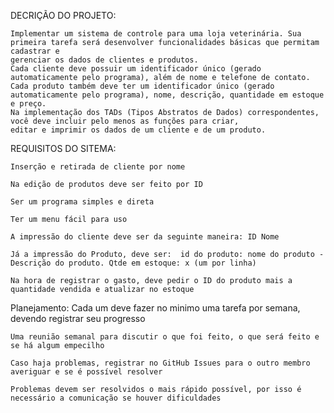 DECRIÇÃO DO PROJETO:

    Implementar um sistema de controle para uma loja veterinária. Sua primeira tarefa será desenvolver funcionalidades básicas que permitam cadastrar e
    gerenciar os dados de clientes e produtos.
    Cada cliente deve possuir um identificador único (gerado automaticamente pelo programa), além de nome e telefone de contato.
    Cada produto também deve ter um identificador único (gerado automaticamente pelo programa), nome, descrição, quantidade em estoque e preço.
    Na implementação dos TADs (Tipos Abstratos de Dados) correspondentes, você deve incluir pelo menos as funções para criar, 
    editar e imprimir os dados de um cliente e de um produto.




REQUISITOS DO SITEMA:

    Inserção e retirada de cliente por nome
    
    Na edição de produtos deve ser feito por ID
    
    Ser um programa simples e direta
    
    Ter um menu fácil para uso
    
    A impressão do cliente deve ser da seguinte maneira: ID Nome
    
    Já a impressão do Produto, deve ser:  id do produto: nome do produto -
    Descrição do produto. Qtde em estoque: x (um por linha)
    
    Na hora de registrar o gasto, deve pedir o ID do produto mais a quantidade vendida e atualizar no estoque 

Planejamento:
    Cada um deve fazer no minimo uma tarefa por semana, devendo registrar seu progresso 
        
    Uma reunião semanal para discutir o que foi feito, o que será feito e se há algum empecilho
        
    Caso haja problemas, registrar no GitHub Issues para o outro membro averiguar e se é possível resolver 
        
    Problemas devem ser resolvidos o mais rápido possível, por isso é necessário a comunicação se houver dificuldades
